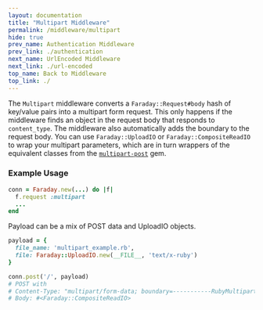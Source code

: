 ```yaml
---
layout: documentation
title: "Multipart Middleware"
permalink: /middleware/multipart
hide: true
prev_name: Authentication Middleware
prev_link: ./authentication
next_name: UrlEncoded Middleware
next_link: ./url-encoded
top_name: Back to Middleware
top_link: ./
---
```


The `Multipart` middleware converts a `Faraday::Request#body` hash of key/value pairs into a multipart form request.
This only happens if the middleware finds an object in the request body that responds to `content_type`.
The middleware also automatically adds the boundary to the request body.
You can use `Faraday::UploadIO` or `Faraday::CompositeReadIO` to wrap your multipart parameters,
which are in turn wrappers of the equivalent classes from the [`multipart-post`][multipart_post] gem.

### Example Usage

```ruby
conn = Faraday.new(...) do |f|
  f.request :multipart
  ...
end
```

Payload can be a mix of POST data and UploadIO objects. 

```ruby
payload = {
  file_name: 'multipart_example.rb',
  file: Faraday::UploadIO.new(__FILE__, 'text/x-ruby')
}

conn.post('/', payload)
# POST with
# Content-Type: "multipart/form-data; boundary=-----------RubyMultipartPost-b7f5d9a9b5f201e7af7d7af730ac4bf4"
# Body: #<Faraday::CompositeReadIO>
```

[multipart_post]:   https://github.com/socketry/multipart-post